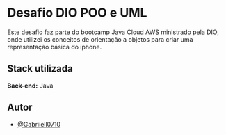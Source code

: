 # Desafio DIO POO e UML

Este desafio faz parte do bootcamp Java Cloud AWS ministrado pela DIO, onde utilizei os conceitos de orientação a objetos para criar uma representação básica do iphone.

## Stack utilizada

**Back-end:** Java


## Autor

- [@Gabriiell0710](https://github.com/Gabriiell0710)
